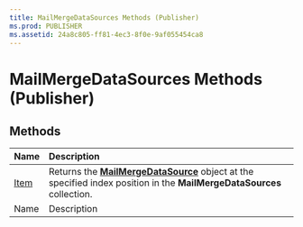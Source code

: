 ```yaml
---
title: MailMergeDataSources Methods (Publisher)
ms.prod: PUBLISHER
ms.assetid: 24a8c805-ff81-4ec3-8f0e-9af055454ca8
---
```



# MailMergeDataSources Methods (Publisher)

## Methods



|**Name**|**Description**|
|:-----|:-----|
| [Item](mailmergedatasources-item-method-publisher.md)|Returns the  **[MailMergeDataSource](mailmergedatasource-object-publisher.md)** object at the specified index position in the **MailMergeDataSources** collection.|
|Name|Description|

